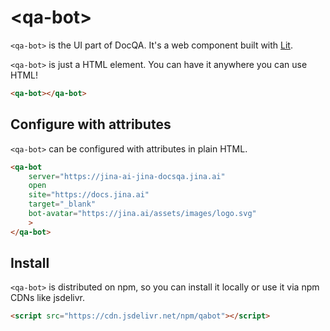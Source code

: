 # &lt;qa-bot&gt;

`<qa-bot>` is the UI part of DocQA. It's a web component built with [Lit](https://lit.dev).

`<qa-bot>` is just a HTML element. You can have it anywhere you can use HTML!
```html
<qa-bot></qa-bot>
```

## Configure with attributes

<section class="columns">
  <div>

`<qa-bot>` can be configured with attributes in plain HTML.

```html
<qa-bot 
    server="https://jina-ai-jina-docsqa.jina.ai" 
    open
    site="https://docs.jina.ai" 
    target="_blank"
    bot-avatar="https://jina.ai/assets/images/logo.svg"
    >
</qa-bot>
```
## Install

`<qa-bot>` is distributed on npm, so you can install it locally or use it via npm CDNs like jsdelivr.

```html
<script src="https://cdn.jsdelivr.net/npm/qabot"></script>
```
